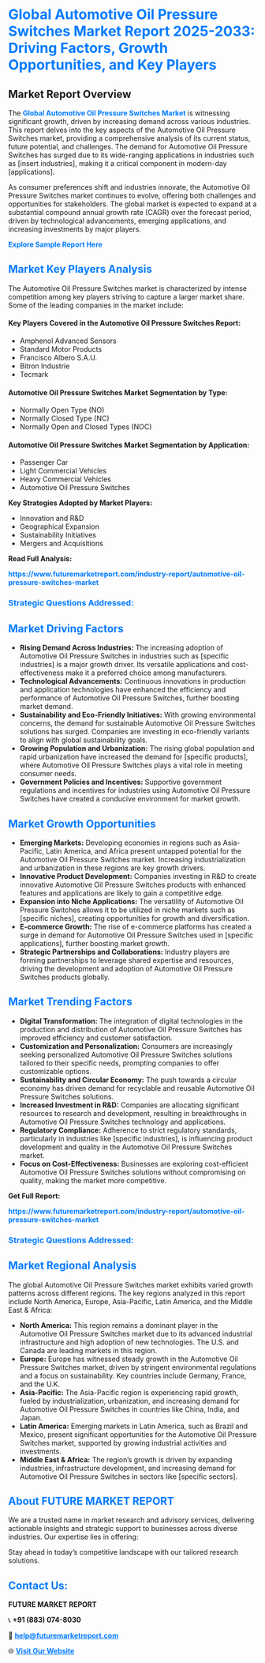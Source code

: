 <h1 style="color: #007BFF;">Global Automotive Oil Pressure Switches Market Report 2025-2033: Driving Factors, Growth Opportunities, and Key Players</h1>

<section id="overview">
<h2>Market Report Overview</h2>
<p>The <a href="https://www.futuremarketreport.com/industry-report/automotive-oil-pressure-switches-market" style="color: #007BFF; text-decoration: none;"><strong>Global Automotive Oil Pressure Switches Market</strong></a> is witnessing significant growth, driven by increasing demand across various industries. This report delves into the key aspects of the Automotive Oil Pressure Switches market, providing a comprehensive analysis of its current status, future potential, and challenges. The demand for Automotive Oil Pressure Switches has surged due to its wide-ranging applications in industries such as [insert industries], making it a critical component in modern-day [applications].</p>
<p>As consumer preferences shift and industries innovate, the Automotive Oil Pressure Switches market continues to evolve, offering both challenges and opportunities for stakeholders. The global market is expected to expand at a substantial compound annual growth rate (CAGR) over the forecast period, driven by technological advancements, emerging applications, and increasing investments by major players.</p>
</section>

<section id="overview">
<p><a href="https://www.futuremarketreport.com/request-sample/reportId=126494" style="color: #007BFF; text-decoration: none;"><strong>Explore Sample Report Here</strong></a></p>
</section>

<section id="key-players">
<h2 style="color: #007BFF;">Market Key Players Analysis</h2>
<p>The Automotive Oil Pressure Switches market is characterized by intense competition among key players striving to capture a larger market share. Some of the leading companies in the market include:</p>
<h4>Key Players Covered in the Automotive Oil Pressure Switches Report:</h4>
<ul><li>Amphenol Advanced Sensors</li><li>Standard Motor Products</li><li>Francisco Albero S.A.U.</li><li>Bitron Industrie</li><li>Tecmark</li></ul>
<h4>Automotive Oil Pressure Switches Market Segmentation by Type:</h4>
<ul><li>Normally Open Type (NO)</li><li>Normally Closed Type (NC)</li><li>Normally Open and Closed Types (NOC)</li></ul>

<h4>Automotive Oil Pressure Switches Market Segmentation by Application:</h4>
<ul><li>Passenger Car</li><li>Light Commercial Vehicles</li><li>Heavy Commercial Vehicles</li><li>Automotive Oil Pressure Switches</li></ul>
<p><strong>Key Strategies Adopted by Market Players:</strong></p>
<ul>
<li>Innovation and R&D</li>
<li>Geographical Expansion</li>
<li>Sustainability Initiatives</li>
<li>Mergers and Acquisitions</li>
</ul>
</section>

<section>
<p><strong>Read Full Analysis: </strong></p><a href="https://www.futuremarketreport.com/industry-report/automotive-oil-pressure-switches-market" style="color: #007BFF; text-decoration: none;"><strong>https://www.futuremarketreport.com/industry-report/automotive-oil-pressure-switches-market</strong></a>
<h3 style="color: #007BFF;">Strategic Questions Addressed:</h3>
</section>

<section id="driving-factors">
<h2 style="color: #007BFF;">Market Driving Factors</h2>
<ul>
<li><strong>Rising Demand Across Industries:</strong> The increasing adoption of Automotive Oil Pressure Switches in industries such as [specific industries] is a major growth driver. Its versatile applications and cost-effectiveness make it a preferred choice among manufacturers.</li>
<li><strong>Technological Advancements:</strong> Continuous innovations in production and application technologies have enhanced the efficiency and performance of Automotive Oil Pressure Switches, further boosting market demand.</li>
<li><strong>Sustainability and Eco-Friendly Initiatives:</strong> With growing environmental concerns, the demand for sustainable Automotive Oil Pressure Switches solutions has surged. Companies are investing in eco-friendly variants to align with global sustainability goals.</li>
<li><strong>Growing Population and Urbanization:</strong> The rising global population and rapid urbanization have increased the demand for [specific products], where Automotive Oil Pressure Switches plays a vital role in meeting consumer needs.</li>
<li><strong>Government Policies and Incentives:</strong> Supportive government regulations and incentives for industries using Automotive Oil Pressure Switches have created a conducive environment for market growth.</li>
</ul>
</section>

<section id="growth-opportunities">
<h2 style="color: #007BFF;">Market Growth Opportunities</h2>
<ul>
<li><strong>Emerging Markets:</strong> Developing economies in regions such as Asia-Pacific, Latin America, and Africa present untapped potential for the Automotive Oil Pressure Switches market. Increasing industrialization and urbanization in these regions are key growth drivers.</li>
<li><strong>Innovative Product Development:</strong> Companies investing in R&D to create innovative Automotive Oil Pressure Switches products with enhanced features and applications are likely to gain a competitive edge.</li>
<li><strong>Expansion into Niche Applications:</strong> The versatility of Automotive Oil Pressure Switches allows it to be utilized in niche markets such as [specific niches], creating opportunities for growth and diversification.</li>
<li><strong>E-commerce Growth:</strong> The rise of e-commerce platforms has created a surge in demand for Automotive Oil Pressure Switches used in [specific applications], further boosting market growth.</li>
<li><strong>Strategic Partnerships and Collaborations:</strong> Industry players are forming partnerships to leverage shared expertise and resources, driving the development and adoption of Automotive Oil Pressure Switches products globally.</li>
</ul>
</section>

<section id="trending-factors">
<h2 style="color: #007BFF;">Market Trending Factors</h2>
<ul>
<li><strong>Digital Transformation:</strong> The integration of digital technologies in the production and distribution of Automotive Oil Pressure Switches has improved efficiency and customer satisfaction.</li>
<li><strong>Customization and Personalization:</strong> Consumers are increasingly seeking personalized Automotive Oil Pressure Switches solutions tailored to their specific needs, prompting companies to offer customizable options.</li>
<li><strong>Sustainability and Circular Economy:</strong> The push towards a circular economy has driven demand for recyclable and reusable Automotive Oil Pressure Switches solutions.</li>
<li><strong>Increased Investment in R&D:</strong> Companies are allocating significant resources to research and development, resulting in breakthroughs in Automotive Oil Pressure Switches technology and applications.</li>
<li><strong>Regulatory Compliance:</strong> Adherence to strict regulatory standards, particularly in industries like [specific industries], is influencing product development and quality in the Automotive Oil Pressure Switches market.</li>
<li><strong>Focus on Cost-Effectiveness:</strong> Businesses are exploring cost-efficient Automotive Oil Pressure Switches solutions without compromising on quality, making the market more competitive.</li>
</ul>
</section>

<section>
<p><strong>Get Full Report: </strong></p><a href="https://www.futuremarketreport.com/industry-report/automotive-oil-pressure-switches-market" style="color: #007BFF; text-decoration: none;"><strong>https://www.futuremarketreport.com/industry-report/automotive-oil-pressure-switches-market</strong></a>
<h3 style="color: #007BFF;">Strategic Questions Addressed:</h3>
</section>


<section id="regional-analysis">
<h2 style="color: #007BFF;">Market Regional Analysis</h2>
<p>The global Automotive Oil Pressure Switches market exhibits varied growth patterns across different regions. The key regions analyzed in this report include North America, Europe, Asia-Pacific, Latin America, and the Middle East & Africa:</p>
<ul>
<li><strong>North America:</strong> This region remains a dominant player in the Automotive Oil Pressure Switches market due to its advanced industrial infrastructure and high adoption of new technologies. The U.S. and Canada are leading markets in this region.</li>
<li><strong>Europe:</strong> Europe has witnessed steady growth in the Automotive Oil Pressure Switches market, driven by stringent environmental regulations and a focus on sustainability. Key countries include Germany, France, and the U.K.</li>
<li><strong>Asia-Pacific:</strong> The Asia-Pacific region is experiencing rapid growth, fueled by industrialization, urbanization, and increasing demand for Automotive Oil Pressure Switches in countries like China, India, and Japan.</li>
<li><strong>Latin America:</strong> Emerging markets in Latin America, such as Brazil and Mexico, present significant opportunities for the Automotive Oil Pressure Switches market, supported by growing industrial activities and investments.</li>
<li><strong>Middle East & Africa:</strong> The region’s growth is driven by expanding industries, infrastructure development, and increasing demand for Automotive Oil Pressure Switches in sectors like [specific sectors].</li>
</ul>
</section>

<footer>
<h2 style="color: #007BFF;">About FUTURE MARKET REPORT</h2>
<p>We are a trusted name in market research and advisory services, delivering actionable insights and strategic support to businesses across diverse industries. Our expertise lies in offering:</p>

<p>Stay ahead in today’s competitive landscape with our tailored research solutions.</p>

<h2 style="color: #007BFF;">Contact Us:</h2>
<p><strong>FUTURE MARKET REPORT</strong></p>
<p>📞 <strong>+91 (883) 074-8030</strong></p>
<p>📧 <strong><a href="mailto:help@futuremarketreport.com" style="color: #007BFF;">help@futuremarketreport.com</a></strong></p>
<p>🌐 <strong><a href="https://www.futuremarketreport.com/" style="color: #007BFF;">Visit Our Website</a></strong></p>
</footer>